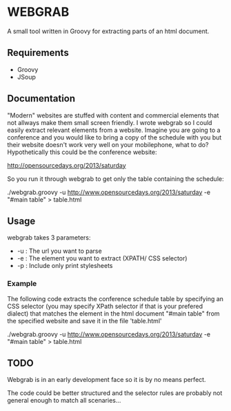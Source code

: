 WEBGRAB
=======

A small tool written in Groovy for extracting parts of an html document.

## Requirements ##
* Groovy
* JSoup

## Documentation ##
"Modern" websites are stuffed with content and commercial elements that not allways make them small screen friendly.
I wrote webgrab so I could easily extract relevant elements from a website.
Imagine you are going to a conference and you would like to bring a copy of the schedule with you but their website doesn't work very well on your mobilephone, what to do?
Hypothetically this could be the conference website:

http://opensourcedays.org/2013/saturday

So you run it through webgrab to get only the table containing the schedule:

./webgrab.groovy -u http://www.opensourcedays.org/2013/saturday -e "#main table" > table.html

## Usage ##

webgrab takes 3 parameters:
* -u <url> : The url you want to parse
* -e <element> : The element you want to extract (XPATH/ CSS selector)
* -p : Include only print stylesheets

### Example ###
The following code extracts the conference schedule table by specifying an CSS selector (you may specify XPath selector if that is your prefered dialect) that matches the element in the html document "#main table" from the specified website and save it in the file 'table.html'

./webgrab.groovy -u http://www.opensourcedays.org/2013/saturday -e "#main table" > table.html

## TODO ##
Webgrab is in an early development face so it is by no means perfect.

The code could be better structured and the selector rules are probably not general enough to match all scenaries...
